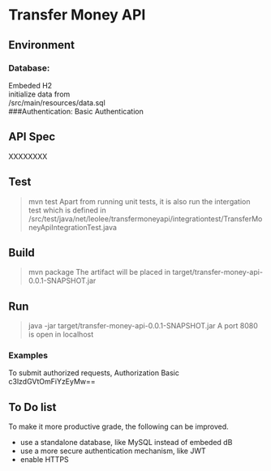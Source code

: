 # Transfer Money API
## Environment
### Database: 
Embeded H2 <br>
initialize data from <br>
/src/main/resources/data.sql<br>
###Authentication: 
Basic Authentication
## API Spec
XXXXXXXX
## Test
> mvn test
Apart from running unit tests, it is also run the intergation test which is defined in
/src/test/java/net/leolee/transfermoneyapi/integrationtest/TransferMoneyApiIntegrationTest.java
## Build
> mvn package
The artifact will be placed in 
target/transfer-money-api-0.0.1-SNAPSHOT.jar
## Run
> java -jar target/transfer-money-api-0.0.1-SNAPSHOT.jar
A port 8080 is open in localhost

### Examples
To submit authorized requests, 
Authorization
Basic c3lzdGVtOmFiYzEyMw==

## To Do list
To make it more productive grade, the following can be improved.
* use a standalone database, like MySQL instead of embeded dB
* use a more secure authentication mechanism, like JWT 
* enable HTTPS
